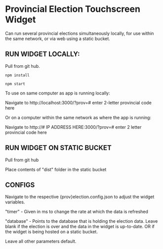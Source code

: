 # Provincial Election Touchscreen Widget

Can run several provincial elections simultaneously locally, for use within the same network, or via web using a static bucket. 

## RUN WIDGET LOCALLY: 

Pull from git hub.

```npm
npm install
```

```npm
npm start
```

To use on same computer as app is running locally: 

Navigate to http://localhost:3000/?prov=# enter 2-letter provincial code here


Or on a computer within the same network as where the app is running: 

Navigate to http://# IP ADDRESS HERE:3000/?prov=# enter 2 letter provincial code here

## RUN WIDGET ON STATIC BUCKET

Pull from git hub

Place contents of "dist" folder in the static bucket

## CONFIGS

Navigate to the respective {prov}election.config.json to adjust the widget variables.

"timer" - Given in ms to change the rate at which the data is refreshed

"database" - Points to the database that is holding the election data. Leave blank if the election is over and the data in the widget is up-to-date. OR if the widget is being hosted on a static bucket. 

Leave all other parameters default.
